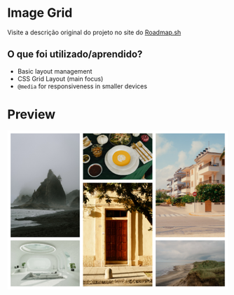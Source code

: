 # Image Grid

Visite a descrição original do projeto no site do [Roadmap.sh](https://roadmap.sh/projects/image-grid)

## O que foi utilizado/aprendido?

- Basic layout management
- CSS Grid Layout (main focus)
- `@media` for responsiveness in smaller devices

# Preview

![Preview](https://raw.githubusercontent.com/olucaxx/roadmap.sh-frontend/main/screenshots/image-grid.png)